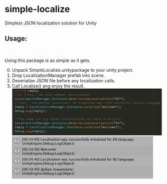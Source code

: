 # simple-localize
Simplest JSON localization solution for Unity

## Usage:
<br>

Using this package is as simple as it gets.
<br>

0. Unpack SimpleLocalize.unitypackage to your unity project. <br>
1. Drop LocalizationManager prefab into scene. <br>
2. Deserialize JSON file before any localization calls. <br>
3. Call Localize() ang enjoy the result. <br>
<img src="/Images/howto.jpg"></img>
<img src="/Images/result.jpg"></img>
